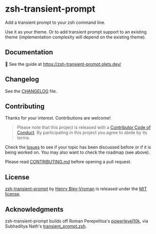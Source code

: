 # zsh-transient-prompt

Add a transient prompt to your zsh command line.

Use it as your theme. Or to add transient prompt support to an existing theme (implementation complexity will depend on the existing theme).

<!-- > &nbsp;
>
> 💅 Don't want to write your own theme? Check out mine, [Hometown](https://hometown-prompt.olets.dev/). It supports transient prompt!
>
> &nbsp; -->

## Documentation

📖 See the guide at https://zsh-transient-prompt.olets.dev/

## Changelog

See the [CHANGELOG](CHANGELOG.md) file.

## Contributing

Thanks for your interest. Contributions are welcome!

> Please note that this project is released with a [Contributor Code of Conduct](CODE_OF_CONDUCT.md). By participating in this project you agree to abide by its terms.

Check the [Issues](https://github.com/olets/zsh-transient-prompt/issues) to see if your topic has been discussed before or if it is being worked on. You may also want to check the roadmap (see above).

Please read [CONTRIBUTING.md](CONTRIBUTING.md) before opening a pull request.

## License

<a href="https://github.com/olets/zsh-transient-prompt">zsh-transient-prompt</a> by <a href="https://olets.dev">Henry Bley-Vroman</a> is released under the [MIT license](LICENSE).

## Acknowledgments

zsh-transient-prompt builds off Roman Perepelitsa's [powerlevel10k](https://github.com/romkatv/powerlevel10k), via Subhaditya Nath's [transient_prompt.zsh](https://gist.github.com/subnut/3af65306fbecd35fe2dda81f59acf2b2).
